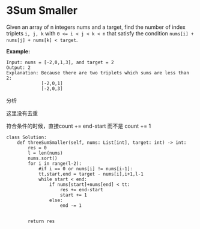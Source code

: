 # 3Sum Smaller

Given an array of n integers nums and a target, find the number of index triplets `i, j, k` with `0 <= i < j < k < n` that satisfy the condition `nums[i] + nums[j] + nums[k] < target`.

**Example:**

```text
Input: nums = [-2,0,1,3], and target = 2
Output: 2 
Explanation: Because there are two triplets which sums are less than 2:
             [-2,0,1]
             [-2,0,3]
```

分析

这里没有去重

符合条件的时候，直接count += end-start 而不是 count += 1

```text
class Solution:
    def threeSumSmaller(self, nums: List[int], target: int) -> int:
        res = 0
        l = len(nums)
        nums.sort()
        for i in range(l-2):
            #if i == 0 or nums[i] != nums[i-1]:
            tt,start,end = target - nums[i],i+1,l-1
            while start < end:
                if nums[start]+nums[end] < tt:
                    res += end-start
                    start += 1
                else:
                    end -= 1


        return res
```

